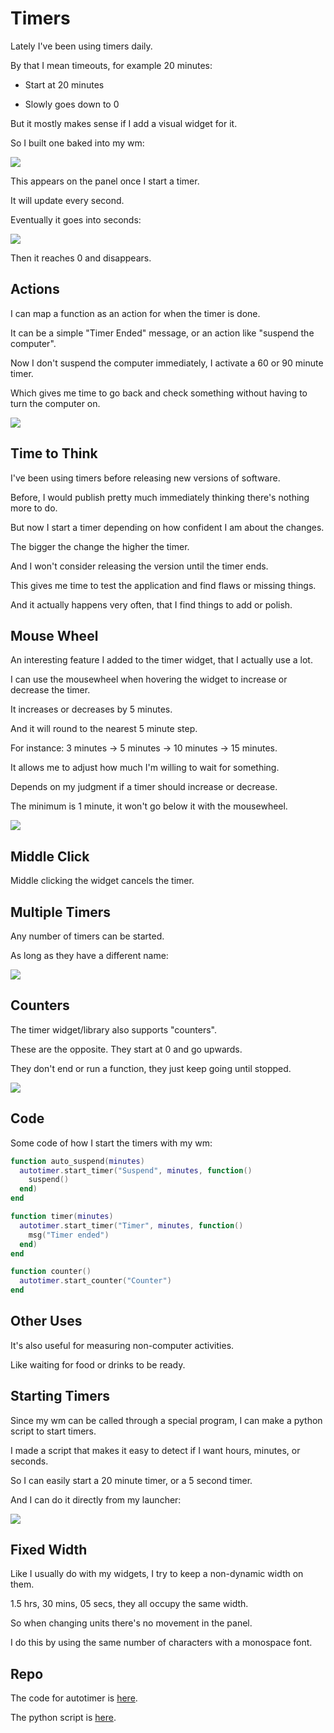 # Timers

Lately I've been using timers daily.

By that I mean timeouts, for example 20 minutes:

- Start at 20 minutes

- Slowly goes down to 0

But it mostly makes sense if I add a visual widget for it.

So I built one baked into my wm:

![](https://i.imgur.com/hRmYjp3.jpg)

This appears on the panel once I start a timer.

It will update every second.

Eventually it goes into seconds:

![](https://i.imgur.com/W49rAeT.jpg)

Then it reaches 0 and disappears.


## Actions

I can map a function as an action for when the timer is done.

It can be a simple "Timer Ended" message, or an action like "suspend the computer".

Now I don't suspend the computer immediately, I activate a 60 or 90 minute timer.

Which gives me time to go back and check something without having to turn the computer on.

![](https://i.imgur.com/7QuoafS.jpg)

## Time to Think

I've been using timers before releasing new versions of software.

Before, I would publish pretty much immediately thinking there's nothing more to do.

But now I start a timer depending on how confident I am about the changes.

The bigger the change the higher the timer.

And I won't consider releasing the version until the timer ends.

This gives me time to test the application and find flaws or missing things.

And it actually happens very often, that I find things to add or polish.

## Mouse Wheel

An interesting feature I added  to the timer widget, that I actually use a lot.

I can use the mousewheel when hovering the widget to increase or decrease the timer.

It increases or decreases by 5 minutes.

And it will round to the nearest 5 minute step.

For instance: 3 minutes -> 5 minutes -> 10 minutes -> 15 minutes.

It allows me to adjust how much I'm willing to wait for something.

Depends on my judgment if a timer should increase or decrease.

The minimum is 1 minute, it won't go below it with the mousewheel.

![](https://i.imgur.com/dJHwGBY.gif)

## Middle Click

Middle clicking the widget cancels the timer.

## Multiple Timers

Any number of timers can be started.

As long as they have a different name:

![](https://i.imgur.com/f9O9mrk.jpg)

## Counters

The timer widget/library also supports "counters".

These are the opposite. They start at 0 and go upwards.

They don't end or run a function, they just keep going until stopped.

![](https://i.imgur.com/pFOu0jF.jpg)

## Code

Some code of how I start the timers with my wm:

```lua
function auto_suspend(minutes)
  autotimer.start_timer("Suspend", minutes, function() 
    suspend() 
  end)
end

function timer(minutes)
  autotimer.start_timer("Timer", minutes, function() 
    msg("Timer ended") 
  end)
end

function counter()
  autotimer.start_counter("Counter")
end
```

## Other Uses

It's also useful for measuring non-computer activities.

Like waiting for food or drinks to be ready.

## Starting Timers

Since my wm can be called through a special program, I can make a python script to start timers.

I made a script that makes it easy to detect if I want hours, minutes, or seconds.

So I can easily start a 20 minute timer, or a 5 second timer. 

And I can do it directly from my launcher:

![](https://i.imgur.com/wPtPpH3.jpg)

## Fixed Width

Like I usually do with my widgets, I try to keep a non-dynamic width on them.

1.5 hrs, 30 mins, 05 secs, they all occupy the same width.

So when changing units there's no movement in the panel.

I do this by using the same number of characters with a monospace font.

## Repo

The code for autotimer is [here](https://github.com/madprops/awesome-setup/tree/master/madwidgets/autotimer).

The python script is [here](https://gist.github.com/madprops/b3cfbdc67a78e8c334cc1ccc9fd44f52).